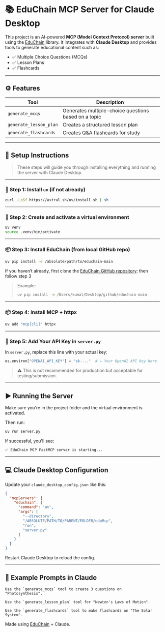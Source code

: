 # 📚 EduChain MCP Server for Claude Desktop

This project is an AI-powered **MCP (Model Context Protocol) server** built using the [EduChain](https://github.com/satvik314/educhain) library. It integrates with **Claude Desktop** and provides tools to generate educational content such as:

- ✅ Multiple Choice Questions (MCQs)
- ✅ Lesson Plans
- ✅ Flashcards

---

## ⚙️ Features

| Tool | Description |
|------|-------------|
| `generate_mcqs` | Generates multiple-choice questions based on a topic |
| `generate_lesson_plan` | Creates a structured lesson plan |
| `generate_flashcards` | Creates Q&A flashcards for study |

---

## 🚀 Setup Instructions

> These steps will guide you through installing everything and running the server with Claude Desktop.

---

### 🧰 Step 1: Install `uv` (if not already)

```bash
curl -LsSf https://astral.sh/uv/install.sh | sh
````

---

### 🐍 Step 2: Create and activate a virtual environment

```bash
uv venv
source .venv/bin/activate
```

---

### 📦 Step 3: Install EduChain (from local GitHub repo)

```bash
uv pip install -e /absolute/path/to/educhain-main
```
If you haven’t already, first clone the [EduChain GitHub repository](https://github.com/satvik314/educhain):
then follow step 3
> Example:
>
> ```bash
> uv pip install -e /Users/kunal/Desktop/github/educhain-main
> ```

---

### 📦 Step 4: Install MCP + httpx

```bash
uv add "mcp[cli]" httpx
```

---

### 🧠 Step 5: Add Your API Key in `server.py`

In `server.py`, replace this line with your actual key:

```python
os.environ["OPENAI_API_KEY"] = "sk-..."  # ← Your OpenAI API key here
```

> ⚠️ This is not recommended for production but acceptable for testing/submission.

---

## ▶️ Running the Server

Make sure you're in the project folder and the virtual environment is activated.

Then run:

```bash
uv run server.py
```

If successful, you'll see:

```
✅ EduChain MCP FastMCP server is starting...
```

---

## 💻 Claude Desktop Configuration

Update your `claude_desktop_config.json` like this:

```json
{
  "mcpServers": {
    "educhain": {
      "command": "uv",
      "args": [
        "--directory",
        "/ABSOLUTE/PATH/TO/PARENT/FOLDER/eduMcp",
        "run",
        "server.py"
      ]
    }
  }
}
```

Restart Claude Desktop to reload the config.

---

## 💬 Example Prompts in Claude

```text
Use the `generate_mcqs` tool to create 3 questions on "Photosynthesis".

Use the `generate_lesson_plan` tool for "Newton's Laws of Motion".

Use the `generate_flashcards` tool to make flashcards on "The Solar System".
```

Made using [EduChain](https://github.com/satvik314/educhain) + Claude.
